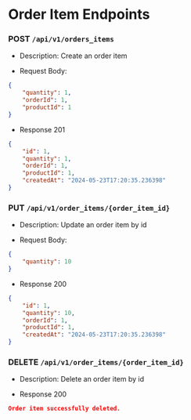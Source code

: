 # Order Item Endpoints

### POST `/api/v1/orders_items`

- Description: Create an order item

- Request Body:
```json
{
    "quantity": 1,
    "orderId": 1,
    "productId": 1
}
```

- Response 201

```json
{
    "id": 1,
    "quantity": 1,
    "orderId": 1,
    "productId": 1,
    "createdAt": "2024-05-23T17:20:35.236398"
}
```

### PUT `/api/v1/order_items/{order_item_id}`

- Description: Update an order item by id

- Request Body:
```json
{
    "quantity": 10
}
```

- Response 200

```json
{
    "id": 1,
    "quantity": 10,
    "orderId": 1,
    "productId": 1,
    "createdAt": "2024-05-23T17:20:35.236398"
}
```

### DELETE `/api/v1/order_items/{order_item_id}`

- Description: Delete an order item by id

- Response 200

```json
Order item successfully deleted.
```